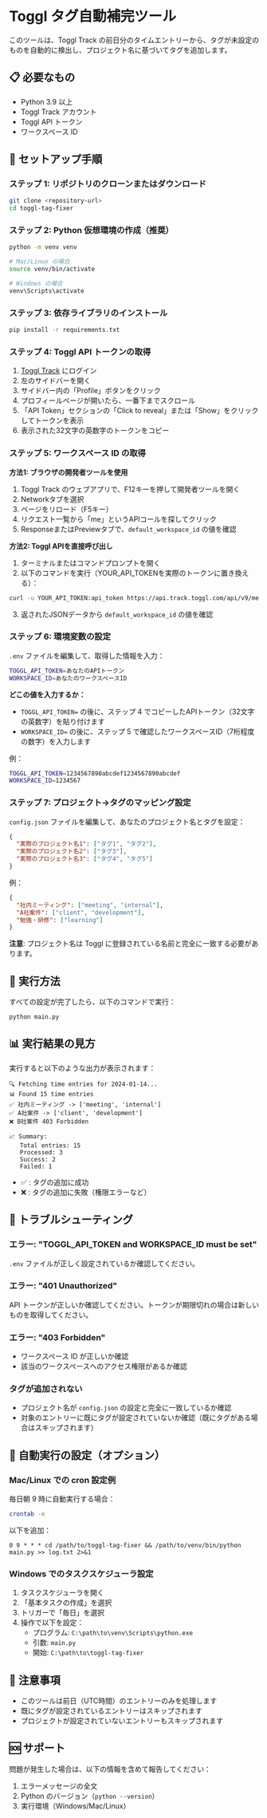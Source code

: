 # Toggl タグ自動補完ツール

このツールは、Toggl Track の前日分のタイムエントリーから、タグが未設定のものを自動的に検出し、プロジェクト名に基づいてタグを追加します。

## 📋 必要なもの

- Python 3.9 以上
- Toggl Track アカウント
- Toggl API トークン
- ワークスペース ID

## 🚀 セットアップ手順

### ステップ 1: リポジトリのクローンまたはダウンロード

```bash
git clone <repository-url>
cd toggl-tag-fixer
```

### ステップ 2: Python 仮想環境の作成（推奨）

```bash
python -m venv venv

# Mac/Linux の場合
source venv/bin/activate

# Windows の場合
venv\Scripts\activate
```

### ステップ 3: 依存ライブラリのインストール

```bash
pip install -r requirements.txt
```

### ステップ 4: Toggl API トークンの取得

1. [Toggl Track](https://track.toggl.com) にログイン
2. 左のサイドバーを開く
3. サイドバー内の「Profile」ボタンをクリック
4. プロフィールページが開いたら、一番下までスクロール
5. 「API Token」セクションの「Click to reveal」または「Show」をクリックしてトークンを表示
6. 表示された32文字の英数字のトークンをコピー

### ステップ 5: ワークスペース ID の取得

**方法1: ブラウザの開発者ツールを使用**
1. Toggl Track のウェブアプリで、F12キーを押して開発者ツールを開く
2. Networkタブを選択
3. ページをリロード（F5キー）
4. リクエスト一覧から「me」というAPIコールを探してクリック
5. ResponseまたはPreviewタブで、`default_workspace_id` の値を確認

**方法2: Toggl APIを直接呼び出し**
1. ターミナルまたはコマンドプロンプトを開く
2. 以下のコマンドを実行（YOUR_API_TOKENを実際のトークンに置き換える）：
```bash
curl -u YOUR_API_TOKEN:api_token https://api.track.toggl.com/api/v9/me
```
3. 返されたJSONデータから `default_workspace_id` の値を確認

### ステップ 6: 環境変数の設定

`.env` ファイルを編集して、取得した情報を入力：

```bash
TOGGL_API_TOKEN=あなたのAPIトークン
WORKSPACE_ID=あなたのワークスペースID
```

**どこの値を入力するか：**
- `TOGGL_API_TOKEN=` の後に、ステップ 4 でコピーしたAPIトークン（32文字の英数字）を貼り付けます
- `WORKSPACE_ID=` の後に、ステップ 5 で確認したワークスペースID（7桁程度の数字）を入力します

例：
```bash
TOGGL_API_TOKEN=1234567890abcdef1234567890abcdef
WORKSPACE_ID=1234567
```

### ステップ 7: プロジェクト→タグのマッピング設定

`config.json` ファイルを編集して、あなたのプロジェクト名とタグを設定：

```json
{
  "実際のプロジェクト名1": ["タグ1", "タグ2"],
  "実際のプロジェクト名2": ["タグ3"],
  "実際のプロジェクト名3": ["タグ4", "タグ5"]
}
```

例：
```json
{
  "社内ミーティング": ["meeting", "internal"],
  "A社案件": ["client", "development"],
  "勉強・研修": ["learning"]
}
```

**注意**: プロジェクト名は Toggl に登録されている名前と完全に一致する必要があります。

## 🎯 実行方法

すべての設定が完了したら、以下のコマンドで実行：

```bash
python main.py
```

## 📊 実行結果の見方

実行すると以下のような出力が表示されます：

```
🔍 Fetching time entries for 2024-01-14...
📊 Found 15 time entries
✅ 社内ミーティング -> ['meeting', 'internal']
✅ A社案件 -> ['client', 'development']
❌ B社案件 403 Forbidden

📈 Summary:
   Total entries: 15
   Processed: 3
   Success: 2
   Failed: 1
```

- ✅ : タグの追加に成功
- ❌ : タグの追加に失敗（権限エラーなど）

## 🔧 トラブルシューティング

### エラー: "TOGGL_API_TOKEN and WORKSPACE_ID must be set"

`.env` ファイルが正しく設定されているか確認してください。

### エラー: "401 Unauthorized"

API トークンが正しいか確認してください。トークンが期限切れの場合は新しいものを取得してください。

### エラー: "403 Forbidden"

- ワークスペース ID が正しいか確認
- 該当のワークスペースへのアクセス権限があるか確認

### タグが追加されない

- プロジェクト名が `config.json` の設定と完全に一致しているか確認
- 対象のエントリーに既にタグが設定されていないか確認（既にタグがある場合はスキップされます）

## 🤖 自動実行の設定（オプション）

### Mac/Linux での cron 設定例

毎日朝 9 時に自動実行する場合：

```bash
crontab -e
```

以下を追加：
```
0 9 * * * cd /path/to/toggl-tag-fixer && /path/to/venv/bin/python main.py >> log.txt 2>&1
```

### Windows でのタスクスケジューラ設定

1. タスクスケジューラを開く
2. 「基本タスクの作成」を選択
3. トリガーで「毎日」を選択
4. 操作で以下を設定：
   - プログラム: `C:\path\to\venv\Scripts\python.exe`
   - 引数: `main.py`
   - 開始: `C:\path\to\toggl-tag-fixer`

## 📝 注意事項

- このツールは前日（UTC時間）のエントリーのみを処理します
- 既にタグが設定されているエントリーはスキップされます
- プロジェクトが設定されていないエントリーもスキップされます

## 🆘 サポート

問題が発生した場合は、以下の情報を含めて報告してください：

1. エラーメッセージの全文
2. Python のバージョン（`python --version`）
3. 実行環境（Windows/Mac/Linux）